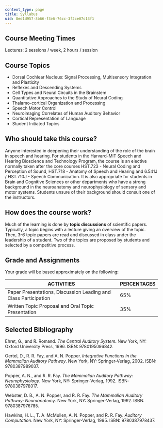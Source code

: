 ```yaml
---
content_type: page
title: Syllabus
uid: 8ed1d957-8b66-f3e6-76cc-3f2ce07c13f1
---
```


Course Meeting Times
--------------------

Lectures: 2 sessions / week, 2 hours / session

Course Topics
-------------

*   Dorsal Cochlear Nucleus: Signal Processing, Multisensory Integration and Plasticity
*   Reflexes and Descending Systems
*   Cell Types and Neural Circuits in the Brainstem
*   Quantitative Approaches to the Study of Neural Coding
*   Thalamo-cortical Organization and Processing
*   Speech Motor Control
*   Neuroimaging Correlates of Human Auditory Behavior
*   Cortical Representation of Language
*   Student Initiated Topics  
    

Who should take this course?
----------------------------

Anyone interested in deepening their understanding of the role of the brain in speech and hearing. For students in the Harvard-MIT Speech and Hearing Bioscience and Technology Program, the course is an elective normally taken after the core courses HST.723 - Neural Coding and Perception of Sound, HST.718 - Anatomy of Speech and Hearing and 6.541J / HST.710J - Speech Communication. It is also appropriate for students in Brain and Cognitive Sciences or other departments who have a strong background in the neuroanatomy and neurophysiology of sensory and motor systems. Students unsure of their background should consult one of the instructors.

How does the course work?
-------------------------

Much of the learning is done by **topic discussions** of scientific papers. Typically, a topic begins with a lecture giving an overview of the topic. Then, 3-6 topic papers are read and discussed in class under the leadership of a student. Two of the topics are proposed by students and selected by a competitive process.

Grade and Assignments
---------------------

Your grade will be based approximately on the following:

| ACTIVITIES | PERCENTAGES |
| --- | --- |
| Paper Presentations, Discussion Leading and Class Participation | 65% |
| Written Topic Proposal and Oral Topic Presentation | 35% 

  

Selected Bibliography
---------------------

Ehret, G., and R. Romand. _The Central Auditory System_. New York, NY: Oxford University Press, 1996. ISBN: 9780195096842.

Oertel, D., R. R. Fay, and A. N. Popper. _Integrative Functions in the Mammalian Auditory Pathway_. New York, NY: Springer-Verlag, 2002. ISBN: 9780387989037.

Popper, A. N., and R. R. Fay. _The Mammalian Auditory Pathway: Neurophysiology_. New York, NY: Springer-Verlag, 1992. ISBN: 9780387978017.

Webster, D. B., A. N. Popper, and R. R. Fay. _The Mammalian Auditory Pathway: Neuroanatomy_. New York, NY: Springer-Verlag, 1992. ISBN: 9780387976785.

Hawkins, H. L., T. A. McMullen, A. N. Popper, and R. R. Fay. _Auditory Computation_. New York, NY: Springer-Verlag, 1995. ISBN: 9780387978437.